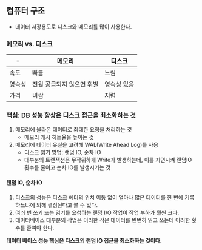 ## 컴퓨터 구조
 - 데이터 저장용도로 디스크와 메모리를 많이 사용한다.  
### 메모리 vs. 디스크  

|-|메모리|디스크|
|--|--|--|
|속도|빠름|느림|
|영속성|전원 공급되지 않으면 휘발|영속성 있음|
|가격|비쌈|저렴|

### 핵심: DB 성능 향상은 디스크 접근을 최소화하는 것
1. 메모리에 올라온 데이터로 최대한 요청을 처리하는 것
    -  메모리 캐시 히트율을 높이는 것
2. 메모리에 데이터 유실을 고려해 WAL(Write Ahead Log)를 사용
    - 디스크 읽기 방법: 랜덤 IO, 순차 IO
    - 대부분의 트랜잭션은 무작위하게 Write가 발생하는데, 이를 지연시켜 랜덤IO 횟수를 줄이고 순차 IO를 발생시키는 것

#### 랜덤 IO, 순차 IO
1. 디스크의 성능은 디스크 헤더의 위치 이동 없이 얼마나 많은 데이터를 한 번에 기록하느냐에 의해 결정된다고 볼 수 있다. 
2. 여러 번 쓰기 또는 읽기를 요청하는 랜덤 I/O 작업이 작업 부하가 훨씬 크다.
3. 데이터베이스 대부분의 작업은 이러한 작은 데이터를 빈번히 읽고 쓰는데 이러한 횟수를 줄여야 한다.

**데이터 베이스 성능 핵심은 디스크의 랜덤 IO 접근을 최소화하는 것이다.**